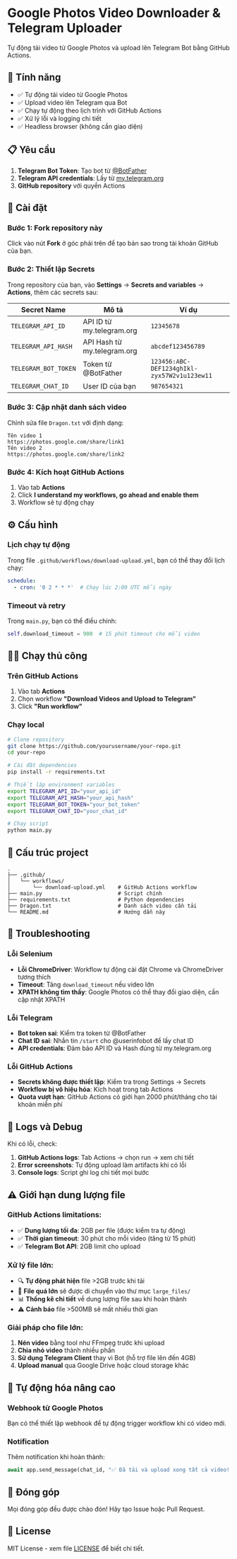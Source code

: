 # Google Photos Video Downloader & Telegram Uploader

Tự động tải video từ Google Photos và upload lên Telegram Bot bằng GitHub Actions.

## 🚀 Tính năng

- ✅ Tự động tải video từ Google Photos
- ✅ Upload video lên Telegram qua Bot
- ✅ Chạy tự động theo lịch trình với GitHub Actions
- ✅ Xử lý lỗi và logging chi tiết
- ✅ Headless browser (không cần giao diện)

## 📋 Yêu cầu

1. **Telegram Bot Token**: Tạo bot từ [@BotFather](https://t.me/botfather)
2. **Telegram API credentials**: Lấy từ [my.telegram.org](https://my.telegram.org)
3. **GitHub repository** với quyền Actions

## 🔧 Cài đặt

### Bước 1: Fork repository này

Click vào nút **Fork** ở góc phải trên để tạo bản sao trong tài khoản GitHub của bạn.

### Bước 2: Thiết lập Secrets

Trong repository của bạn, vào **Settings** → **Secrets and variables** → **Actions**, thêm các secrets sau:

| Secret Name | Mô tả | Ví dụ |
|-------------|-------|-------|
| `TELEGRAM_API_ID` | API ID từ my.telegram.org | `12345678` |
| `TELEGRAM_API_HASH` | API Hash từ my.telegram.org | `abcdef123456789` |
| `TELEGRAM_BOT_TOKEN` | Token từ @BotFather | `123456:ABC-DEF1234ghIkl-zyx57W2v1u123ew11` |
| `TELEGRAM_CHAT_ID` | User ID của bạn | `987654321` |

### Bước 3: Cập nhật danh sách video

Chỉnh sửa file `Dragon.txt` với định dạng:
```
Tên video 1
https://photos.google.com/share/link1
Tên video 2
https://photos.google.com/share/link2
```

### Bước 4: Kích hoạt GitHub Actions

1. Vào tab **Actions**
2. Click **I understand my workflows, go ahead and enable them**
3. Workflow sẽ tự động chạy

## ⚙️ Cấu hình

### Lịch chạy tự động

Trong file `.github/workflows/download-upload.yml`, bạn có thể thay đổi lịch chạy:

```yaml
schedule:
  - cron: '0 2 * * *'  # Chạy lúc 2:00 UTC mỗi ngày
```

### Timeout và retry

Trong `main.py`, bạn có thể điều chỉnh:

```python
self.download_timeout = 900  # 15 phút timeout cho mỗi video
```

## 🏃‍♂️ Chạy thủ công

### Trên GitHub Actions

1. Vào tab **Actions**
2. Chọn workflow **"Download Videos and Upload to Telegram"**
3. Click **"Run workflow"**

### Chạy local

```bash
# Clone repository
git clone https://github.com/yourusername/your-repo.git
cd your-repo

# Cài đặt dependencies
pip install -r requirements.txt

# Thiết lập environment variables
export TELEGRAM_API_ID="your_api_id"
export TELEGRAM_API_HASH="your_api_hash"
export TELEGRAM_BOT_TOKEN="your_bot_token"
export TELEGRAM_CHAT_ID="your_chat_id"

# Chạy script
python main.py
```

## 📁 Cấu trúc project

```
.
├── .github/
│   └── workflows/
│       └── download-upload.yml    # GitHub Actions workflow
├── main.py                        # Script chính
├── requirements.txt               # Python dependencies
├── Dragon.txt                     # Danh sách video cần tải
└── README.md                      # Hướng dẫn này
```

## 🐛 Troubleshooting

### Lỗi Selenium

- **Lỗi ChromeDriver**: Workflow tự động cài đặt Chrome và ChromeDriver tương thích
- **Timeout**: Tăng `download_timeout` nếu video lớn
- **XPATH không tìm thấy**: Google Photos có thể thay đổi giao diện, cần cập nhật XPATH

### Lỗi Telegram

- **Bot token sai**: Kiểm tra token từ @BotFather
- **Chat ID sai**: Nhắn tin `/start` cho @userinfobot để lấy chat ID
- **API credentials**: Đảm bảo API ID và Hash đúng từ my.telegram.org

### Lỗi GitHub Actions

- **Secrets không được thiết lập**: Kiểm tra trong Settings → Secrets
- **Workflow bị vô hiệu hóa**: Kích hoạt trong tab Actions
- **Quota vượt hạn**: GitHub Actions có giới hạn 2000 phút/tháng cho tài khoản miễn phí

## 📝 Logs và Debug

Khi có lỗi, check:

1. **GitHub Actions logs**: Tab Actions → chọn run → xem chi tiết
2. **Error screenshots**: Tự động upload làm artifacts khi có lỗi
3. **Console logs**: Script ghi log chi tiết mọi bước

## ⚠️ Giới hạn dung lượng file

### GitHub Actions limitations:
- ✅ **Dung lượng tối đa**: 2GB per file (được kiểm tra tự động)
- ✅ **Thời gian timeout**: 30 phút cho mỗi video (tăng từ 15 phút)
- ✅ **Telegram Bot API**: 2GB limit cho upload

### Xử lý file lớn:
- 🔍 **Tự động phát hiện** file >2GB trước khi tải
- 📁 **File quá lớn** sẽ được di chuyển vào thư mục `large_files/` 
- 📊 **Thống kê chi tiết** về dung lượng file sau khi hoàn thành
- ⚠️ **Cảnh báo** file >500MB sẽ mất nhiều thời gian

### Giải pháp cho file lớn:
1. **Nén video** bằng tool như FFmpeg trước khi upload
2. **Chia nhỏ video** thành nhiều phần
3. **Sử dụng Telegram Client** thay vì Bot (hỗ trợ file lên đến 4GB)
4. **Upload manual** qua Google Drive hoặc cloud storage khác

## 🔄 Tự động hóa nâng cao

### Webhook từ Google Photos

Bạn có thể thiết lập webhook để tự động trigger workflow khi có video mới.

### Notification

Thêm notification khi hoàn thành:

```python
await app.send_message(chat_id, "✅ Đã tải và upload xong tất cả video!")
```

## 🤝 Đóng góp

Mọi đóng góp đều được chào đón! Hãy tạo Issue hoặc Pull Request.

## 📄 License

MIT License - xem file [LICENSE](LICENSE) để biết chi tiết.
